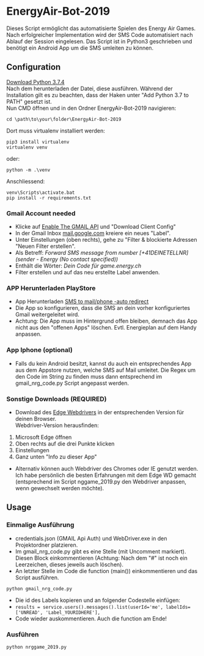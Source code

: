 # EnergyAir-Bot-2019
Dieses Script ermöglicht das automatisierte Spielen des Energy Air Games. Nach erfolgreicher Implementation wird der SMS Code automatisiert nach Ablauf der Session eingelesen.
Das Script ist in Python3 geschrieben und benötigt ein Android App um die SMS umleiten zu können.
## Configuration
[Download Python 3.7.4](https://www.python.org/ftp/python/3.7.4/python-3.7.4.exe)\
Nach dem herunterladen der Datei, diese ausführen. Während der Installation gilt es zu beachten, dass der Haken unter "Add Python 3.7 to PATH" gesetzt ist.\
Nun CMD öffnen und in den Ordner EnergyAir-Bot-2019 navigieren:
```
cd \path\to\your\folder\EnergyAir-Bot-2019
```
Dort muss virtualenv installiert werden:
```
pip3 install virtualenv
virtualenv venv
```
oder:
```
python -m .\venv
```
Anschliessend:
```
venv\Scripts\activate.bat
pip install -r requirements.txt
```

### Gmail Account needed
  * Klicke auf [Enable The GMAIL API](https://developers.google.com/gmail/api/quickstart/python) und "Download Client Config"
  * In der Gmail Inbox [mail.google.com](https://mail.google.com/) kreiere ein neues "Label".
  * Unter Einstellungen (oben rechts), gehe zu "Filter & blockierte Adressen "Neuen Filter erstellen".
  * Als Betreff: *Forward SMS message from number [+41DEINETELLNR] (sender - Energy (No contact specified))*
  * Enthält die Wörter: *Dein Code für game.energy.ch*
  * Filter erstellen und auf das neu erstellte Label anwenden.
### APP Herunterladen PlayStore
* App Herunterladen [SMS to mail/phone -auto redirect](https://play.google.com/store/apps/details?id=com.gawk.smsforwarder)
* Die App so konfigurieren, dass die SMS an dein vorher konfiguriertes Gmail weitergeleitet wird.
* Achtung: Die App muss im Hintergrund offen bleiben, demnach das App nicht aus den "offenen Apps" löschen. Evtl. Energieplan auf dem Handy anpassen.
### App Iphone (optional)
* Falls du kein Android besitzt, kannst du auch ein entsprechendes App aus dem Appstore nutzen, welche SMS auf Mail umleitet. Die Regex um den Code im String zu finden muss dann entsprechend im gmail_nrg_code.py Script angepasst werden.

### Sonstige Downloads (REQUIRED)
* Download des [Edge Webdrivers](https://developer.microsoft.com/en-us/microsoft-edge/tools/webdriver/) in der entsprechenden Version für deinen Browser.\
Webdriver-Version herausfinden:
1. Microsoft Edge öffnen
2. Oben rechts auf die drei Punkte klicken
3. Einstellungen
4. Ganz unten "Info zu dieser App"
* Alternativ können auch Webdriver des Chromes oder IE genutzt werden. Ich habe persönlich die besten Erfahrungen mit dem Edge WD gemacht (entsprechend im Script nggame_2019.py den Webdriver anpassen, wenn gewechselt werden möchte).

## Usage
### Einmalige Ausführung
* credentials.json (GMAIL Api Auth) und WebDriver.exe in den Projektordner platzieren.
* Im gmail_nrg_code.py gibt es eine Stelle (mit Uncomment markiert). Diesen Block einkommentieren (Achtung: Nach dem "#" ist noch ein Leerzeichen, dieses jeweils auch löschen).
* An letzter Stelle im Code die function (main()) einkommentieren und das Script ausführen.
```
python gmail_nrg_code.py
```
* Die id des Labels kopieren und an folgender Codestelle einfügen:
* ```results = service.users().messages().list(userId='me', labelIds=['UNREAD', 'Label_YOURIDHERE'],```
* Code wieder auskommentieren. Auch die function am Ende!

### Ausführen
 ```python nrggame_2019.py```
